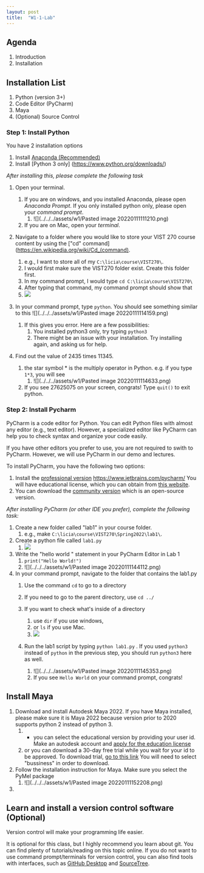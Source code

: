 ```yaml
---
layout: post
title:  "W1-1-Lab"
---
```


##  Agenda 
1. Introduction 
2. Installation 


## Installation List 
1. Python  (version 3+)
2. Code Editor (PyCharm)
3. Maya 
4. (Optional) Source Control 


### Step 1: Install Python 

You have 2 installation options 
1. Install [Anaconda (Recommended)](https://www.anaconda.com/products/individual)
2. Install [Python 3 only] (https://www.python.org/downloads/)

*After installing this, please complete the following task* 
1. Open your terminal. 
	1. If you are on windows, and you installed Anaconda, please open *Anaconda Prompt*. If you only installed python only, please open your *command prompt*. 
		1.  ![](../../../assets/w1/Pasted image 20220111111210.png)
	2. If you are on Mac, open your *terminal*.   


2. Navigate to a folder where you would like to store your VIST 270 course content by using the ["cd" command](https://en.wikipedia.org/wiki/Cd_(command). 
	1. e.g., I want to store all of my  `C:\licia\course\VIST270\`. 
	2. I would first make sure the VIST270 folder exist. Create this folder first. 
	3.  In my command prompt, I would type `cd C:\licia\course\VIST270\`
	4. After typing that command, my command prompt should show that 
	5.    ![](../../../assets/w1/270week1-01.png)

3.  In your command prompt, type `python`. You should see something similar to this 
  ![](../../../assets/w1/Pasted image 20220111114159.png)
	1. If this gives you error. Here are a few possibilities: 
		1. You installed python3 only, try typing `python3` 
		2. There might be an issue with your installation. Try installing again, and asking us for help. 

4. Find out the value of 2435 times 11345. 
	1. the star symbol * is the multiply operator in Python. e.g. if you type `1*3`, you will see 
		1.   ![](../../../assets/w1/Pasted image 20220111114633.png)
	3. If you see 27625075 on your screen, congrats! Type `quit()` to exit python. 


### Step 2: Install Pycharm

PyCharm is a code editor for Python. You can edit Python files with almost any editor (e.g., text editor). However, a specialized editor like PyCharm can help you to check syntax and organize your code easily. 

If you have other editors you prefer to use, you are not required to swith to PyCharm. However, we will use PyCharm in our demo and lectures. 

To install PyCharm, you have the following two options: 
1. Install the [professional version](https://www.jetbrains.com/pycharm/) https://www.jetbrains.com/pycharm/ You will have educational license, which you can obtain from [this website](https://www.jetbrains.com/community/education/#students). 
2. You can download the [community version](https://www.jetbrains.com/pycharm/download/#section=windows) which is an open-source version. 

*After installing PyCharm (or other IDE you prefer), complete the following task:* 

1. Create a new folder called "lab1" in your course folder. 
	1. e.g., make   `C:\licia\course\VIST270\Spring2022\lab1\`. 
2. Create a python file called `lab1.py`
	1.    ![](../../../assets/w1/270week1-02.png)
3.  Write the "hello world " statement in your PyCharm Editor in Lab 1
	1. `print("Hello World!")`
	2.  ![](../../../assets/w1/Pasted image 20220111144112.png)
4. In your command prompt, navigate to the folder that contains the lab1.py 
	1. Use the command `cd`  to go to a directory 
	2. If you need to go to the parent directory, use `cd ../` 
	3. If you want to check what's inside of a directory 
		1. use `dir` if you use windows, 
		2. or `ls` if you use Mac. 
		3.  ![](../../../assets/w1/270week1-03.png)

	2.  Run the lab1 script by typing `python lab1.py` . If you used `python3` instead of `python` in the previous step, you should run `python3` here as well. 
		1. ![](../../../assets/w1/Pasted image 20220111145353.png)
		2. If you see `Hello World` on your command prompt, congrats!



  ## Install Maya 


1. Download and install Autodesk Maya 2022. If you have Maya installed, please make sure it is Maya 2022 because version prior to 2020 supports python 2 instead of python 3.  
	1. - you can select the educational version by providing your user id. Make an autodesk account and [apply for the education license](https://www.autodesk.com/education/edu-software/overview?sorting=featured&page=1)
	2.  or you can download a 30-day free trial while you wait for your id to be approved. To download trial, [go to this link](https://www.autodesk.com/products/maya/free-trial?support=ADVANCED&plc=MAYA&term=1-YEAR&quantity=1)  You will need to select "bussiness" in order to download. 
2.  Follow the installation instruction for Maya. Make sure you select the PyMel package 
	1. ![](../../../assets/w1/Pasted image 20220111152208.png)
3. 


## Learn and install a version control software (Optional)

Version control will make your programming life easier. 

It is optional for this class, but I highly recommend you learn about git. You can find plenty of tutorials/reading on this topic online. If you do not want to use command prompt/terminals for version control, you can also find tools with interfaces, such as [GitHub Desktop](https://desktop.github.com/) and [SourceTree](https://www.sourcetreeapp.com/).  

